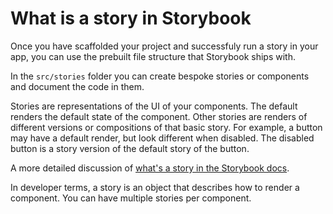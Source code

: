 # What is a story in Storybook

Once you have scaffolded your project and successfuly run a story in your app, you can use the prebuilt file structure that Storybook ships with.

In the `src/stories` folder you can create bespoke stories or components and document the code in them.

Stories are representations of the UI of your components. The default renders the default state of the component. Other stories are renders of different versions or compositions of that basic story. For example, a button may have a default render, but look different when disabled. The disabled button is a story version of the default story of the button.

A more detailed discussion of [what's a story in the Storybook docs](https://storybook.js.org/docs/get-started/whats-a-story).

In developer terms, a story is an object that describes how to render a component. You can have multiple stories per component.
